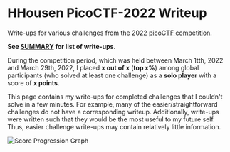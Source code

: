 # HHousen PicoCTF-2022 Writeup

Write-ups for various challenges from the 2022 [picoCTF competition](https://play.picoctf.org/events/70).

**See [SUMMARY](SUMMARY.md) for list of write-ups.**

During the competition period, which was held between March 1tth, 2022 and March 29th, 2022, I placed **x out of x** (**top x%**) among global participants (who solved at least one challenge) as a **solo player** with a score of **x points**.

This page contains my write-ups for completed challenges that I couldn't solve in a few minutes. For example, many of the easier/straightforward challenges do not have a corresponding writeup. Additionally, write-ups were written such that they would be the most useful to my future self. Thus, easier challenge write-ups may contain relatively little information.

![Score Progression Graph](score-progression-graph.png)
